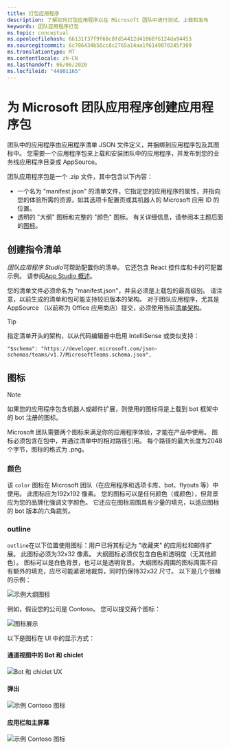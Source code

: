 ```yaml
---
title: 打包应用程序
description: 了解如何打包应用程序以在 Microsoft 团队中进行测试、上载和发布
keywords: 团队应用程序打包
ms.topic: conceptual
ms.openlocfilehash: 66131f37f9f68c8fd54412d41068f6124da94453
ms.sourcegitcommit: 6c786434b56cc8c2765a14aa1f6149870245f309
ms.translationtype: MT
ms.contentlocale: zh-CN
ms.lasthandoff: 06/06/2020
ms.locfileid: "44801165"
---
```

# <a name="create-an-app-package-for-your-microsoft-teams-app"></a>为 Microsoft 团队应用程序创建应用程序包

团队中的应用程序由应用程序清单 JSON 文件定义，并捆绑到应用程序包及其图标中。 您需要一个应用程序包来上载和安装团队中的应用程序，并发布到您的业务线应用程序目录或 AppSource。

团队应用程序包是一个 .zip 文件，其中包含以下内容：

* 一个名为 "manifest.json" 的清单文件，它指定您的应用程序的属性，并指向您的体验所需的资源，如其选项卡配置页或其机器人的 Microsoft 应用 ID 的位置。
* 透明的 "大纲" 图标和完整的 "颜色" 图标。 有关详细信息，请参阅本主题后面的[图标](#icons)。

## <a name="creating-a-manifest"></a>创建指令清单

*团队应用程序 Studio*可帮助配置你的清单。 它还包含 React 控件库和卡的可配置示例。 请参阅[App Studio 概述](~/concepts/build-and-test/app-studio-overview.md)。

您的清单文件必须命名为 "manifest.json"，并且必须是上载包的最高级别。 请注意，以前生成的清单和包可能支持较旧版本的架构。 对于团队应用程序，尤其是 AppSource （以前称为 Office 应用商店）提交，必须使用当前[清单架构](~/resources/schema/manifest-schema.md)。

> [!TIP]
> 指定清单开头的架构，以从代码编辑器中启用 IntelliSense 或类似支持：
>
> `"$schema": "https://developer.microsoft.com/json-schemas/teams/v1.7/MicrosoftTeams.schema.json",`

## <a name="icons"></a>图标

> [!Note]
> 如果您的应用程序包含机器人或邮件扩展，则使用的图标将是上载到 bot 框架中的 bot 注册的图标。

Microsoft 团队需要两个图标来满足你的应用程序体验，才能在产品中使用。 图标必须包含在包中，并通过清单中的相对路径引用。 每个路径的最大长度为2048个字节，图标的格式为 .png。

### <a name="color"></a>颜色

该 `color` 图标在 Microsoft 团队（在应用程序和选项卡库、bot、flyouts 等）中使用。 此图标应为192x192 像素。 您的图标可以是任何颜色（或颜色），但背景应为您的品牌化强调文字颜色。 它还应在图标周围具有少量的填充，以适应图标的 bot 版本的六角裁剪。

### <a name="outline"></a>outline

`outline`在以下位置使用图标：用户已将其标记为 "收藏夹" 的应用栏和邮件扩展。 此图标必须为32x32 像素。 大纲图标必须仅包含白色和透明度（无其他颜色）。 图标可以是白色背景，也可以是透明背景。 大纲图标周围的图标周围不应有额外的填充，应尽可能紧密地裁剪，同时仍保持32x32 尺寸。 以下是几个很棒的示例：

![示例大纲图标](~/assets/images/icons/sample20x20s.png)

例如，假设您的公司是 Contoso。 您可以提交两个图标：

![图标展示](~/assets/images/framework/framework_submit_icon.png)

以下是图标在 UI 中的显示方式：

#### <a name="bot-and-chiclet-in-channel-view"></a>通道视图中的 Bot 和 chiclet

![Bot 和 chiclet UX](~/assets/images/icons/botandchiclet.png)

#### <a name="flyout"></a>弹出

![示例 Contoso 图标](~/assets/images/icons/flyout.png)

#### <a name="app-bar-and-home-screen"></a>应用栏和主屏幕

![示例 Contoso 图标](~/assets/images/icons/appbarhomescreen.png)
